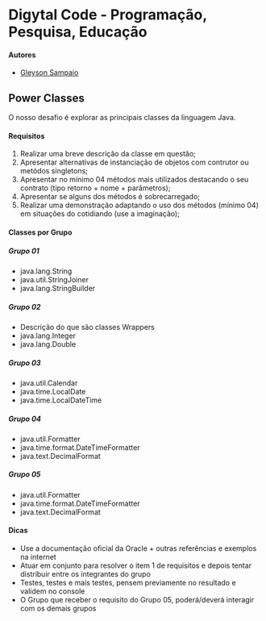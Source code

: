 # Digytal Code - Programação, Pesquisa, Educação

#### Autores
- [Gleyson Sampaio](https://github.com/glysns)

## Power Classes
O nosso desafio é explorar as principais classes da linguagem Java.

#### Requisitos
1. Realizar uma breve descrição da classe em questão;
1. Apresentar alternativas de instanciação de objetos com contrutor ou metódos singletons;
1. Apresentar no mínimo 04 métodos mais utilizados destacando o seu contrato (tipo retorno + nome + parâmetros);
1. Apresentar se alguns dos métodos é sobrecarregado;
1. Realizar uma demonstração adaptando o uso dos métodos (mínimo 04) em situações do cotidiando (use a imaginação);

#### Classes por Grupo

##### Grupo 01
- java.lang.String
- java.util.StringJoiner
- java.lang.StringBuilder

##### Grupo 02
- Descrição do que são classes Wrappers
- java.lang.Integer
- java.lang.Double

##### Grupo 03
- java.util.Calendar
- java.time.LocalDate
- java.time.LocalDateTime

##### Grupo 04
- java.util.Formatter
- java.time.format.DateTimeFormatter
- java.text.DecimalFormat

##### Grupo 05
- java.util.Formatter
- java.time.format.DateTimeFormatter
- java.text.DecimalFormat



#### Dicas
- Use a documentação oficial da Oracle + outras referências e exemplos na internet
- Atuar em conjunto para resolver o item 1 de requisitos e depois tentar distribuir entre os integrantes do grupo
- Testes, testes e mais testes, pensem previamente no resultado e validem no console
- O Grupo que receber o requisito do Grupo 05, poderá/deverá interagir com os demais grupos


